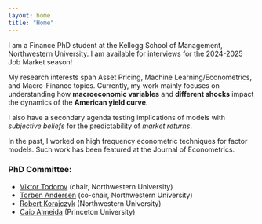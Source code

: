 ```yaml
---
layout: home
title: "Home"
---
```


I am a Finance PhD student at the Kellogg School of Management, Northwestern University. I am available for interviews for the 2024-2025 Job Market season!

My research interests span Asset Pricing, Machine Learning/Econometrics, and Macro-Finance topics. Currently, my work mainly focuses on understanding how **macroeconomic variables** and **different shocks** impact the dynamics of the **American yield curve**.

I also have a secondary agenda testing implications of models with *subjective beliefs* for the predictability of *market returns*.

In the past, I worked on high frequency econometric techniques for factor models. Such work has been featured at the Journal of Econometrics.

### PhD Committee:
+ [Viktor Todorov](https://www.kellogg.northwestern.edu/faculty/todorov/htm/index.htm) (chair, Northwestern University)
+ [Torben Andersen](https://www.kellogg.northwestern.edu/faculty/directory/andersen_torben/) (co-chair, Northwestern University)
+ [Robert Korajczyk](https://www.kellogg.northwestern.edu/faculty/directory/korajczyk_robert.aspx#research=page1) (Northwestern University)
+ [Caio Almeida](https://sites.google.com/view/caio-almeida) (Princeton University)

